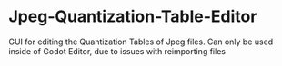 # Jpeg-Quantization-Table-Editor
GUI for editing the Quantization Tables of Jpeg files.
Can only be used inside of Godot Editor, due to issues with reimporting files

